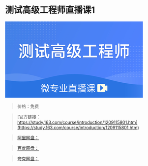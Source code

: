 # 测试高级工程师直播课1

![img](../../../assets/study163/free/059129e13e4144d4a33e13a65d2358a0.jpg)

> 价格：免费

> [官方链接：https://study.163.com/course/introduction/1209115801.htm](https://study.163.com/course/introduction/1209115801.htm)

> [阿里网盘：]()

> [百度网盘：]()

> [夸克网盘：]()
